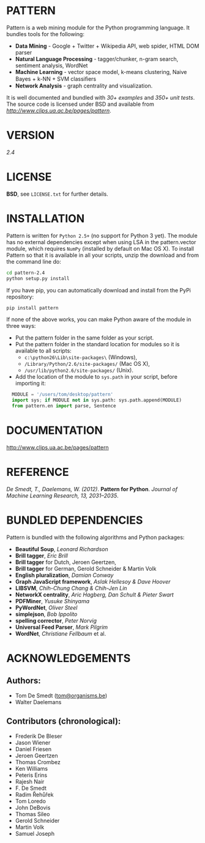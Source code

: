 PATTERN
=======

Pattern is a web mining module for the Python programming language. It bundles tools for the following:
 * **Data Mining** - Google + Twitter + Wikipedia API, web spider, HTML DOM parser
 * **Natural Language Processing** - tagger/chunker, n-gram search, sentiment analysis, WordNet
 * **Machine Learning** - vector space model, k-means clustering, Naive Bayes + k-NN + SVM classiﬁers
 * **Network Analysis** - graph centrality and visualization.

It is well documented and bundled with *30+ examples* and *350+ unit tests*. The source code is licensed under BSD and available from *http://www.clips.ua.ac.be/pages/pattern*.


VERSION
=======

*2.4*

LICENSE
=======

**BSD**, see `LICENSE.txt` for further details.

INSTALLATION
============

Pattern is written for `Python 2.5+` (no support for Python 3 yet). The module has no external dependencies except when using LSA in the pattern.vector module, which requires `NumPy` (installed by default on Mac OS X). To install Pattern so that it is available in all your scripts, unzip the download and from the command line do:
```bash
cd pattern-2.4
python setup.py install
```

If you have pip, you can automatically download and install from the PyPi repository:
```bash
pip install pattern
```

If none of the above works, you can make Python aware of the module in three ways:
- Put the pattern folder in the same folder as your script.
- Put the pattern folder in the standard location for modules so it is available to all scripts:
  * `c:\python26\Lib\site-packages\` (Windows),
  * `/Library/Python/2.6/site-packages/` (Mac OS X),
  * `/usr/lib/python2.6/site-packages/` (Unix).
- Add the location of the module to `sys.path` in your script, before importing it:

```python
  MODULE = '/users/tom/desktop/pattern'
  import sys; if MODULE not in sys.path: sys.path.append(MODULE)
  from pattern.en import parse, Sentence
```

DOCUMENTATION
=============

http://www.clips.ua.ac.be/pages/pattern

REFERENCE
=========

*De Smedt, T., Daelemans, W. (2012)*. **Pattern for Python**. *Journal of Machine Learning Research, 13, 2031–2035*.

BUNDLED DEPENDENCIES
====================

Pattern is bundled with the following algorithms and Python packages: 

- **Beautiful Soup**, *Leonard Richardson*
- **Brill tagger**, *Eric Brill*
- **Brill tagger** for Dutch, Jeroen Geertzen,
- **Brill tagger** for German, Gerold Schneider & Martin Volk
- **English pluralization**, *Damian Conway*
- **Graph JavaScript framework**, *Aslak Hellesoy & Dave Hoover*
- **LIBSVM**, *Chih-Chung Chang & Chih-Jen Lin*
- **NetworkX centrality**, *Aric Hagberg, Dan Schult & Pieter Swart*
- **PDFMiner**, *Yusuke Shinyama*
- **PyWordNet**, *Oliver Steel*
- **simplejson**, *Bob Ippolito*
- **spelling corrector**, *Peter Norvig*
- **Universal Feed Parser**, *Mark Pilgrim*
- **WordNet**, *Christiane Fellbaum* et al.

ACKNOWLEDGEMENTS
================

Authors:
--------
- Tom De Smedt (tom@organisms.be)
- Walter Daelemans

Contributors (chronological):
------------------------------
- Frederik De Bleser
- Jason Wiener
- Daniel Friesen
- Jeroen Geertzen
- Thomas Crombez
- Ken Williams
- Peteris Erins
- Rajesh Nair
- F. De Smedt
- Radim Řehůřek
- Tom Loredo
- John DeBovis
- Thomas Sileo
- Gerold Schneider
- Martin Volk
- Samuel Joseph